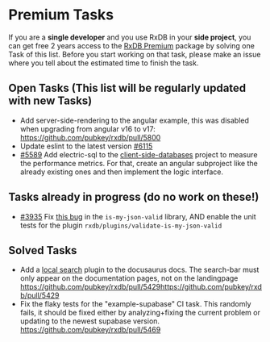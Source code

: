 # Premium Tasks

If you are a **single developer** and you use RxDB in your **side project**, you can get free 2 years access to the [RxDB Premium](https://rxdb.info/premium) package by solving one Task of this list. Before you start working on that task, please make an issue where you tell about the estimated time to finish the task.


## Open Tasks (This list will be regularly updated with new Tasks)

- Add server-side-rendering to the angular example, this was disabled when upgrading from angular v16 to v17: https://github.com/pubkey/rxdb/pull/5800
- Update eslint to the latest version [#6115](https://github.com/pubkey/rxdb/pull/6115)
- [#5589](https://github.com/pubkey/rxdb/issues/5589) Add electric-sql to the [client-side-databases](https://github.com/pubkey/client-side-databases) project to measure the performance metrics. For that, create an angular subproject like the already existing ones and then implement the logic interface.

## Tasks already in progress (do no work on these!)

- [#3935](https://github.com/pubkey/rxdb/pull/3935) Fix [this bug](https://github.com/mafintosh/is-my-json-valid/pull/192) in the `is-my-json-valid` library, AND enable the unit tests for the plugin `rxdb/plugins/validate-is-my-json-valid`

## Solved Tasks

- Add a [local search](https://github.com/cmfcmf/docusaurus-search-local) plugin to the docusaurus docs. The search-bar must only appear on the documentation pages, not on the landingpage https://github.com/pubkey/rxdb/pull/5429https://github.com/pubkey/rxdb/pull/5429
- Fix the flaky tests for the "example-supabase" CI task. This randomly fails, it should be fixed either by analyzing+fixing the current problem or updating to the newest supabase version. https://github.com/pubkey/rxdb/pull/5469
